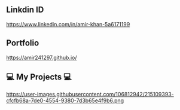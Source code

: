 ## Linkdin ID
https://www.linkedin.com/in/amir-khan-5a6171199
## Portfolio
https://amir241297.github.io/

## 💻 My Projects 💻

https://user-images.githubusercontent.com/106812942/215109393-cfcfb68a-7de0-4554-9380-7d3b65e4f9b6.png
